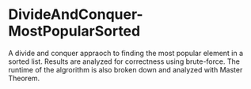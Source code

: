 # DivideAndConquer-MostPopularSorted
A divide and conquer appraoch to finding the most popular element in a sorted list. Results are analyzed for correctness using brute-force. The runtime of the algrorithm is also broken down and analyzed with Master Theorem.
